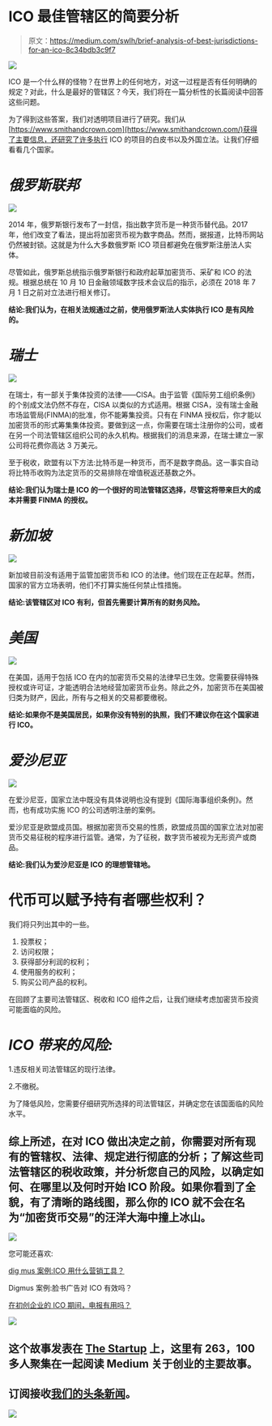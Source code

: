 # ICO 最佳管辖区的简要分析

> 原文：<https://medium.com/swlh/brief-analysis-of-best-jurisdictions-for-an-ico-8c34bdb3c9f7>

![](img/cb647f968d85b39c18dd0d12b19d3694.png)

ICO 是一个什么样的怪物？在世界上的任何地方，对这一过程是否有任何明确的规定？对此，什么是最好的管辖区？今天，我们将在一篇分析性的长篇阅读中回答这些问题。

为了得到这些答案，我们对透明项目进行了研究。我们从[https://www.smithandcrown.com](https://www.smithandcrown.com/)获得了主要信息，还研究了许多执行 ICO 的项目的白皮书以及外国立法。让我们仔细看看几个国家。

# *俄罗斯联邦*

![](img/39247a60ab15e7bd64d3e5fa1b52cd9c.png)

2014 年，俄罗斯银行发布了一封信，指出数字货币是一种货币替代品。2017 年，他们改变了看法，提出将加密货币视为数字商品。然而，据报道，比特币网站仍然被封锁。这就是为什么大多数俄罗斯 ICO 项目都避免在俄罗斯注册法人实体。

尽管如此，俄罗斯总统指示俄罗斯银行和政府起草加密货币、采矿和 ICO 的法规。根据总统在 10 月 10 日金融领域数字技术会议后的指示，必须在 2018 年 7 月 1 日之前对立法进行相关修订。

**结论:我们认为，在相关法规通过之前，使用俄罗斯法人实体执行 ICO 是有风险的。**

# *瑞士*

![](img/5f48d00432ff5769c2464dba16d013d8.png)

在瑞士，有一部关于集体投资的法律——CISA。由于监管《国际劳工组织条例》的个别成文法仍然不存在，CISA 以类似的方式适用。根据 CISA，没有瑞士金融市场监管局(FINMA)的批准，你不能筹集投资。只有在 FINMA 授权后，你才能以加密货币的形式筹集集体投资。要做到这一点，你需要在瑞士注册你的公司，或者在另一个司法管辖区组织公司的永久机构。根据我们的消息来源，在瑞士建立一家公司将花费你高达 3 万美元。

至于税收，欧盟有以下方法:比特币是一种货币，而不是数字商品。这一事实自动将比特币收购为法定货币的交易排除在增值税返还基数之外。

**结论:我们认为瑞士是 ICO 的一个很好的司法管辖区选择，尽管这将带来巨大的成本并需要 FINMA 的授权。**

# *新加坡*

![](img/f6a0bd9ce99b8a2820eb3f1e6c7ca0bf.png)

新加坡目前没有适用于监管加密货币和 ICO 的法律。他们现在正在起草。然而，国家的官方立场表明，他们不打算实施任何禁止性措施。

**结论:该管辖区对 ICO 有利，但首先需要计算所有的财务风险。**

# *美国*

![](img/e7247cc4343f905ba2329ee3b7d491d2.png)

在美国，适用于包括 ICO 在内的加密货币交易的法律早已生效。您需要获得特殊授权或许可证，才能透明合法地经营加密货币业务。除此之外，加密货币在美国被归类为财产，因此，所有与之相关的交易都要缴税。

**结论:如果你不是美国居民，如果你没有特别的执照，我们不建议你在这个国家进行 ICO。**

# *爱沙尼亚*

![](img/98a87b2bb6b1bde84665c34b5e080330.png)

在爱沙尼亚，国家立法中既没有具体说明也没有提到《国际海事组织条例》。然而，也有成功实施 ICO 的公司透明注册的案例。

爱沙尼亚是欧盟成员国。根据加密货币交易的性质，欧盟成员国的国家立法对加密货币交易征税的程序进行监管。通常，为了征税，数字货币被视为无形资产或商品。

**结论:我们认为爱沙尼亚是 ICO 的理想管辖地。**

# 代币可以赋予持有者哪些权利？

我们将只列出其中的一些。

1.  投票权；
2.  访问权限；
3.  获得部分利润的权利；
4.  使用服务的权利；
5.  购买公司产品的权利。

在回顾了主要司法管辖区、税收和 ICO 组件之后，让我们继续考虑加密货币投资可能面临的风险。

# *ICO 带来的风险:*

1.违反相关司法管辖区的现行法律。

2.不缴税。

为了降低风险，您需要仔细研究所选择的司法管辖区，并确定您在该国面临的风险水平。

## 综上所述，在对 ICO 做出决定之前，你需要对所有现有的管辖权、法律、规定进行彻底的分析；了解这些司法管辖区的税收政策，并分析您自己的风险，以确定如何、在哪里以及何时开始 ICO 阶段。如果你看到了全貌，有了清晰的路线图，那么你的 ICO 就不会在名为“加密货币交易”的汪洋大海中撞上冰山。

![](img/c9ea4c17b8e247a0f4a50fa848de37ff.png)

您可能还喜欢:

[dig mus 案例:ICO 用什么营销工具？](/@MNazaruk/case-by-digmus-what-marketing-tool-to-use-for-ico-d74ac4458281)

Digmus 案例:脸书广告对 ICO 有效吗？

[在初创企业的 ICO 期间，电报有用吗？](/@MNazaruk/is-telegram-useful-during-an-ico-of-a-start-up-14e291a0c324)

![](img/731acf26f5d44fdc58d99a6388fe935d.png)

## 这个故事发表在 [The Startup](https://medium.com/swlh) 上，这里有 263，100 多人聚集在一起阅读 Medium 关于创业的主要故事。

## 订阅接收[我们的头条新闻](http://growthsupply.com/the-startup-newsletter/)。

![](img/731acf26f5d44fdc58d99a6388fe935d.png)